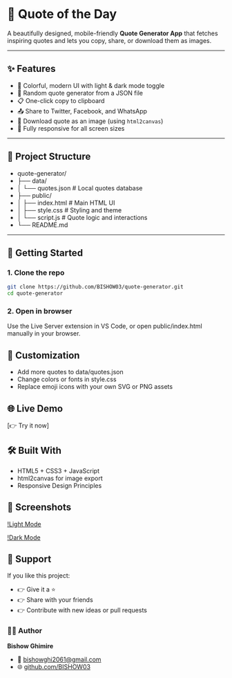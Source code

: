 # 🧘 Quote of the Day

A beautifully designed, mobile-friendly **Quote Generator App** that fetches inspiring quotes and lets you copy, share, or download them as images.

---

## ✨ Features

- 🌈 Colorful, modern UI with light & dark mode toggle  
- 🔄 Random quote generator from a JSON file  
- 📋 One-click copy to clipboard  
- 📤 Share to Twitter, Facebook, and WhatsApp  
- 📸 Download quote as an image (using `html2canvas`)  
- 📱 Fully responsive for all screen sizes  

---

## 📂 Project Structure
- quote-generator/
- ├── data/
- │    └── quotes.json      # Local quotes database
- ├── public/
- │    ├── index.html       # Main HTML UI
- │    ├── style.css        # Styling and theme
- │    └── script.js        # Quote logic and interactions
- └── README.md

---

## 🚀 Getting Started

### 1. Clone the repo

```bash
git clone https://github.com/BISHOW03/quote-generator.git
cd quote-generator
```

### 2. Open in browser
Use the Live Server extension in VS Code, or open public/index.html manually in your browser.

## 🔧 Customization
- Add more quotes to data/quotes.json
- Change colors or fonts in style.css
- Replace emoji icons with your own SVG or PNG assets

## 🌐 Live Demo
[👉 Try it now]

## 🛠 Built With
- HTML5 + CSS3 + JavaScript
- html2canvas for image export
- Responsive Design Principles

## 📸 Screenshots
[!Light Mode](light_mode.png)


[!Dark  Mode](dark_mode.png)

## 🌟 Support
If you like this project:
- 👉 Give it a ⭐
- 👉 Share with your friends
- 👉 Contribute with new ideas or pull requests

### 👨‍💻 Author
   **Bishow Ghimire**
- 📧 bishowghi2061@gmail.com
- 🌐 [github.com/BISHOW03]( https://github.com/BISHOW03)
